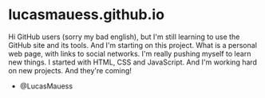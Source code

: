 lucasmauess.github.io
=====================
Hi GitHub users (sorry my bad english), but I'm still learning to use the GitHub site and its tools. 
And I'm starting on this project. What is a personal web page, with links to social networks. 
I'm really pushing myself to learn new things. I started with HTML, CSS and JavaScript. 
And I'm working hard on new projects. And they're coming!

- @LucasMauess

